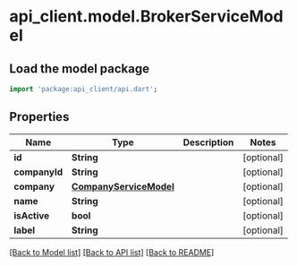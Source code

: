 # api_client.model.BrokerServiceModel

## Load the model package
```dart
import 'package:api_client/api.dart';
```

## Properties
Name | Type | Description | Notes
------------ | ------------- | ------------- | -------------
**id** | **String** |  | [optional] 
**companyId** | **String** |  | [optional] 
**company** | [**CompanyServiceModel**](CompanyServiceModel.md) |  | [optional] 
**name** | **String** |  | [optional] 
**isActive** | **bool** |  | [optional] 
**label** | **String** |  | [optional] 

[[Back to Model list]](../README.md#documentation-for-models) [[Back to API list]](../README.md#documentation-for-api-endpoints) [[Back to README]](../README.md)


